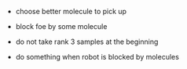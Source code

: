 * choose better molecule to pick up

* block foe by some molecule

* do not take rank 3 samples at the beginning

* do something when robot is blocked by molecules

